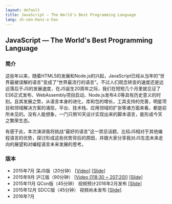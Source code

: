 ```yaml
---
layout: default
title: JavaScript — The World's Best Programming Language
lang: zh-cmn-Hans-x-hax
---
```


## JavaScript — The World's Best Programming Language

### 简介

这些年以来，随着HTML5的发展和Node.js的兴起，JavaScript已经从当年的“世界最被误解的语言”变成了“世界最流行的语言”。不过人们观念转变的速度还是远远落后于JS的发展速度，在JS诞生20周年之际，我们在短短几个月里就见证了ES6正式发布、WebAssembly项目启动、Node.js发布4.0等具有历史意义的时刻。且其发展之势，从语言本身的进化，库和包的增长，工具支持的完善，明星项目和领域解决方案的涌现，平台、技术栈、应用领域的扩张等诸方面来看，都是前所未见的。没有人能想象，一门只用10天设计实现出来的脚本语言，能形成今天之繁荣生态。

有感于此，本次演讲我将挑战“最好的语言”这一禁忌话题，比较JS相对于其他编程语言的优势，探讨形成这些优势背后的原因，并跟大家分享我对JS生态未来走向的展望和对编程语言未来发展的思考。

### 版本

 - 2015年7月 深JS版（20分钟） [[Video]](http://v.youku.com/v_show/id_XMTMwMzI5ODc4MA==.html) [[Slide]](slide?shenjs)
 - 2015年9月 沪江版（90分钟） [[Video (118:30 ~ 207:20)]](http://www.cctalk.com/course/152391648137/) [[Slide]](slide?hujiang)
 - 2015年11月 QCon版（45分钟） 视频预计2016年2月发布 [[Slide]](slide?qcon)
 - 2015年12月 SDCC版（45分钟） 视频尚未发布 [[Slide]](slide?sdcc)
 - 2016年?月
